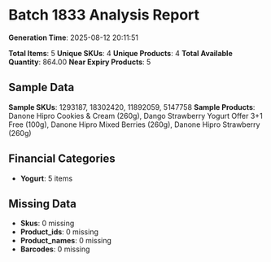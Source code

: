 # Batch 1833 Analysis Report

**Generation Time**: 2025-08-12 20:11:51

**Total Items**: 5
**Unique SKUs**: 4
**Unique Products**: 4
**Total Available Quantity**: 864.00
**Near Expiry Products**: 5

## Sample Data
**Sample SKUs**: 1293187, 18302420, 11892059, 5147758
**Sample Products**: Danone Hipro Cookies & Cream (260g), Dango Strawberry Yogurt Offer 3+1 Free (100g), Danone Hipro Mixed Berries (260g), Danone Hipro Strawberry (260g)

## Financial Categories
- **Yogurt**: 5 items

## Missing Data
- **Skus**: 0 missing
- **Product_ids**: 0 missing
- **Product_names**: 0 missing
- **Barcodes**: 0 missing
